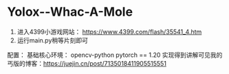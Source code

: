 # Yolox--Whac-A-Mole

1. 进入4399小游戏网站： https://www.4399.com/flash/35541_4.htm
2. 运行main.py稍等片刻即可

配置：
基础核心环境：
opencv-python
pytorch == 1.20
实现得到讲解可见我的丐版的博客：https://juejin.cn/post/7135018411905515551
